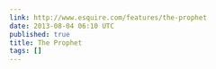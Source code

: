 ```yaml
---
link: http://www.esquire.com/features/the-prophet
date: 2013-08-04 06:10 UTC
published: true
title: The Prophet
tags: []
---
```



